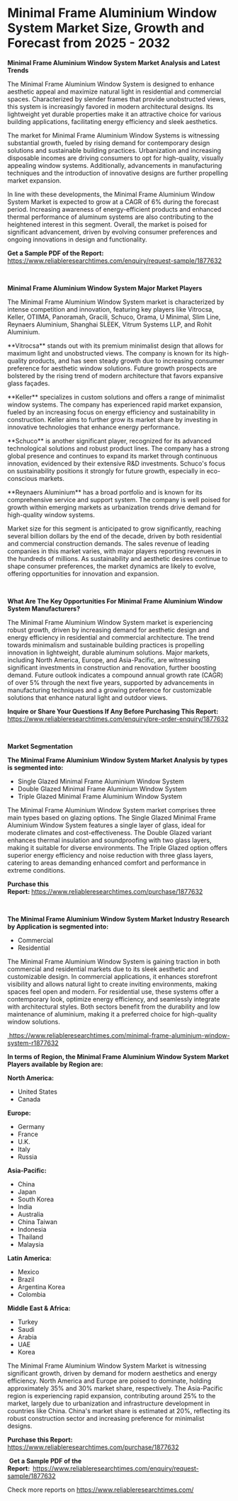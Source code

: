 <p><h1>Minimal Frame Aluminium Window System Market Size, Growth and Forecast from 2025 - 2032</h1></p><p><strong>Minimal Frame Aluminium Window System Market Analysis and Latest Trends</strong></p>
<p><p>The Minimal Frame Aluminium Window System is designed to enhance aesthetic appeal and maximize natural light in residential and commercial spaces. Characterized by slender frames that provide unobstructed views, this system is increasingly favored in modern architectural designs. Its lightweight yet durable properties make it an attractive choice for various building applications, facilitating energy efficiency and sleek aesthetics.</p><p>The market for Minimal Frame Aluminium Window Systems is witnessing substantial growth, fueled by rising demand for contemporary design solutions and sustainable building practices. Urbanization and increasing disposable incomes are driving consumers to opt for high-quality, visually appealing window systems. Additionally, advancements in manufacturing techniques and the introduction of innovative designs are further propelling market expansion.</p><p>In line with these developments, the Minimal Frame Aluminium Window System Market is expected to grow at a CAGR of 6% during the forecast period. Increasing awareness of energy-efficient products and enhanced thermal performance of aluminum systems are also contributing to the heightened interest in this segment. Overall, the market is poised for significant advancement, driven by evolving consumer preferences and ongoing innovations in design and functionality.</p></p>
<p><strong>Get a Sample PDF of the Report:&nbsp;</strong> <a href="https://www.reliableresearchtimes.com/enquiry/request-sample/1877632?utm_campaign=2275&utm_medium=2&utm_source=Github&utm_content=ia&utm_term=05042025&utm_id=minimal-frame-aluminium-window-system">https://www.reliableresearchtimes.com/enquiry/request-sample/1877632</a></p>
<p>&nbsp;</p>
<p><strong>Minimal Frame Aluminium Window System Major Market Players</strong></p>
<p><p>The Minimal Frame Aluminium Window System market is characterized by intense competition and innovation, featuring key players like Vitrocsa, Keller, OTIIMA, Panoramah, Gracili, Schuco, Orama, U Minimal, Slim Line, Reynaers Aluminium, Shanghai SLEEK, Vitrum Systems LLP, and Rohit Aluminium. </p><p>**Vitrocsa** stands out with its premium minimalist design that allows for maximum light and unobstructed views. The company is known for its high-quality products, and has seen steady growth due to increasing consumer preference for aesthetic window solutions. Future growth prospects are bolstered by the rising trend of modern architecture that favors expansive glass façades.</p><p>**Keller** specializes in custom solutions and offers a range of minimalist window systems. The company has experienced rapid market expansion, fueled by an increasing focus on energy efficiency and sustainability in construction. Keller aims to further grow its market share by investing in innovative technologies that enhance energy performance.</p><p>**Schuco** is another significant player, recognized for its advanced technological solutions and robust product lines. The company has a strong global presence and continues to expand its market through continuous innovation, evidenced by their extensive R&D investments. Schuco's focus on sustainability positions it strongly for future growth, especially in eco-conscious markets.</p><p>**Reynaers Aluminium** has a broad portfolio and is known for its comprehensive service and support system. The company is well poised for growth within emerging markets as urbanization trends drive demand for high-quality window systems.</p><p>Market size for this segment is anticipated to grow significantly, reaching several billion dollars by the end of the decade, driven by both residential and commercial construction demands. The sales revenue of leading companies in this market varies, with major players reporting revenues in the hundreds of millions. As sustainability and aesthetic desires continue to shape consumer preferences, the market dynamics are likely to evolve, offering opportunities for innovation and expansion.</p></p>
<p>&nbsp;</p>
<p><strong>What Are The Key Opportunities For Minimal Frame Aluminium Window System Manufacturers?</strong></p>
<p><p>The Minimal Frame Aluminium Window System market is experiencing robust growth, driven by increasing demand for aesthetic design and energy efficiency in residential and commercial architecture. The trend towards minimalism and sustainable building practices is propelling innovation in lightweight, durable aluminum solutions. Major markets, including North America, Europe, and Asia-Pacific, are witnessing significant investments in construction and renovation, further boosting demand. Future outlook indicates a compound annual growth rate (CAGR) of over 5% through the next five years, supported by advancements in manufacturing techniques and a growing preference for customizable solutions that enhance natural light and outdoor views.</p></p>
<p><strong>Inquire or Share Your Questions If Any Before Purchasing This Report:</strong> <a href="https://www.reliableresearchtimes.com/enquiry/pre-order-enquiry/1877632?utm_campaign=2275&utm_medium=2&utm_source=Github&utm_content=ia&utm_term=05042025&utm_id=minimal-frame-aluminium-window-system">https://www.reliableresearchtimes.com/enquiry/pre-order-enquiry/1877632</a></p>
<p>&nbsp;</p>
<p><strong>Market Segmentation</strong></p>
<p><strong>The Minimal Frame Aluminium Window System Market Analysis by types is segmented into:</strong></p>
<p><ul><li>Single Glazed Minimal Frame Aluminium Window System</li><li>Double Glazed Minimal Frame Aluminium Window System</li><li>Triple Glazed Minimal Frame Aluminium Window System</li></ul></p>
<p><p>The Minimal Frame Aluminium Window System market comprises three main types based on glazing options. The Single Glazed Minimal Frame Aluminium Window System features a single layer of glass, ideal for moderate climates and cost-effectiveness. The Double Glazed variant enhances thermal insulation and soundproofing with two glass layers, making it suitable for diverse environments. The Triple Glazed option offers superior energy efficiency and noise reduction with three glass layers, catering to areas demanding enhanced comfort and performance in extreme conditions.</p></p>
<p><strong>Purchase this Report:&nbsp;</strong><a href="https://www.reliableresearchtimes.com/purchase/1877632?utm_campaign=2275&utm_medium=2&utm_source=Github&utm_content=ia&utm_term=05042025&utm_id=minimal-frame-aluminium-window-system">https://www.reliableresearchtimes.com/purchase/1877632</a></p>
<p>&nbsp;</p>
<p><strong>The Minimal Frame Aluminium Window System Market Industry Research by Application is segmented into:</strong></p>
<p><ul><li>Commercial</li><li>Residential</li></ul></p>
<p><p>The Minimal Frame Aluminium Window System is gaining traction in both commercial and residential markets due to its sleek aesthetic and customizable design. In commercial applications, it enhances storefront visibility and allows natural light to create inviting environments, making spaces feel open and modern. For residential use, these systems offer a contemporary look, optimize energy efficiency, and seamlessly integrate with architectural styles. Both sectors benefit from the durability and low maintenance of aluminium, making it a preferred choice for high-quality window solutions.</p></p>
<p><a href="https://www.reliableresearchtimes.com/minimal-frame-aluminium-window-system-r1877632?utm_campaign=2275&utm_medium=2&utm_source=Github&utm_content=ia&utm_term=05042025&utm_id=minimal-frame-aluminium-window-system">&nbsp;https://www.reliableresearchtimes.com/minimal-frame-aluminium-window-system-r1877632</a></p>
<p><strong>In terms of Region, the Minimal Frame Aluminium Window System Market Players available by Region are:</strong></p>
<p>
    <p> <strong> North America: </strong>
        <ul>
            <li>United States</li>
            <li>Canada</li>
        </ul>
        </p> 
    <p> <strong> Europe: </strong>
        <ul>
            <li>Germany</li>
            <li>France</li>
            <li>U.K.</li>
            <li>Italy</li>
            <li>Russia</li>
        </ul>
        </p> 
    <p> <strong> Asia-Pacific: </strong>
        <ul>
            <li>China</li>
            <li>Japan</li>
            <li>South Korea</li>
            <li>India</li>
            <li>Australia</li>
            <li>China Taiwan</li>
            <li>Indonesia</li>
            <li>Thailand</li>
            <li>Malaysia</li>
        </ul>
        </p> 
    <p> <strong> Latin America: </strong>
        <ul>
            <li>Mexico</li>
            <li>Brazil</li>
            <li>Argentina Korea</li>
            <li>Colombia</li>
        </ul>
        </p> 
    <p> <strong> Middle East & Africa: </strong>
        <ul>
            <li>Turkey</li>
            <li>Saudi</li>
            <li>Arabia</li>
            <li>UAE</li>
            <li>Korea</li>
        </ul>
    </p>
    </p>
<p><p>The Minimal Frame Aluminium Window System Market is witnessing significant growth, driven by demand for modern aesthetics and energy efficiency. North America and Europe are poised to dominate, holding approximately 35% and 30% market share, respectively. The Asia-Pacific region is experiencing rapid expansion, contributing around 25% to the market, largely due to urbanization and infrastructure development in countries like China. China's market share is estimated at 20%, reflecting its robust construction sector and increasing preference for minimalist designs.</p></p>
<p><strong>Purchase this Report: </strong><a href="https://www.reliableresearchtimes.com/purchase/1877632?utm_campaign=2275&utm_medium=2&utm_source=Github&utm_content=ia&utm_term=05042025&utm_id=minimal-frame-aluminium-window-system">https://www.reliableresearchtimes.com/purchase/1877632</a></p>
<p>&nbsp;<strong>Get a Sample PDF of the Report:&nbsp;&nbsp;</strong><a href="https://www.reliableresearchtimes.com/enquiry/request-sample/1877632?utm_campaign=2275&utm_medium=2&utm_source=Github&utm_content=ia&utm_term=05042025&utm_id=minimal-frame-aluminium-window-system">https://www.reliableresearchtimes.com/enquiry/request-sample/1877632</a></p>
<p><strong></strong></p>
<p>Check more reports on <a href="https://www.reliableresearchtimes.com/?utm_campaign=2275&utm_medium=2&utm_source=Github&utm_content=ia&utm_term=05042025&utm_id=minimal-frame-aluminium-window-system">https://www.reliableresearchtimes.com/</a></p>